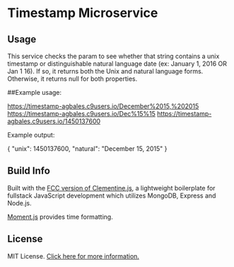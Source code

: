 # Timestamp Microservice

## Usage

This service checks the param to see whether that string contains a unix timestamp or distinguishable natural language date (ex: January 1, 2016 OR Jan 1 16). If so, it returns both the Unix and natural language forms. Otherwise, it returns null for both properties.

##Example usage:

https://timestamp-agbales.c9users.io/December%2015,%202015
https://timestamp-agbales.c9users.io/Dec%15%15
https://timestamp-agbales.c9users.io/1450137600

Example output:

{ "unix": 1450137600, "natural": "December 15, 2015" }

## Build Info

Built with the [FCC version of Clementine.js](http://www.clementinejs.com/versions/fcc.html#c9.ioSetup), a lightweight boilerplate for fullstack JavaScript development which utilizes MongoDB, Express and Node.js.

[Moment.js](https://github.com/moment/moment/) provides time formatting.

## License

MIT License. [Click here for more information.](LICENSE.md)
